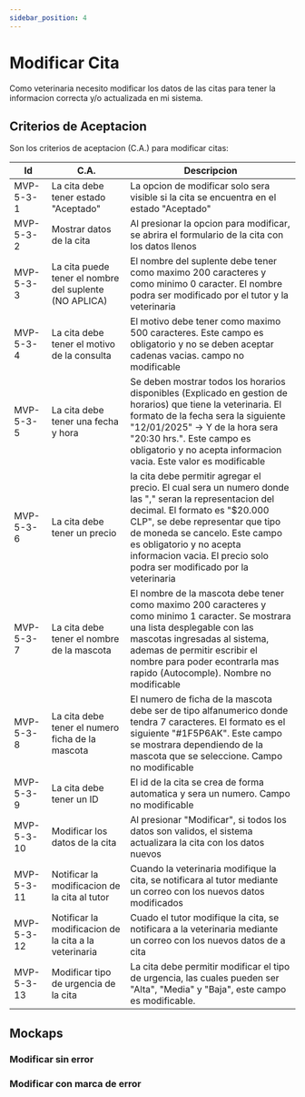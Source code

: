 ```yaml
---
sidebar_position: 4
---
```


# Modificar Cita
Como veterinaria necesito modificar los datos de las citas para tener la informacion correcta y/o actualizada en mi sistema.

<!-- En la siguiente imagen reprecenta el flujo general de la historia de usuario: -->
<!-- ![Task Flow de Gestionar citas](/img/gestionar_citas/agregar_cita/agregar_cita_diagrama.svg) -->

## Criterios de Aceptacion
Son los criterios de aceptacion (C.A.) para modificar citas:

| Id | C.A. | Descripcion | 
|-------------------- | -------- | -------- | 
| MVP-5-3-1 | La cita debe tener estado "Aceptado" | La opcion de modificar solo sera visible si la cita se encuentra en el estado "Aceptado" |
| MVP-5-3-2 | Mostrar datos de la cita | Al presionar la opcion para modificar, se abrira el formulario de la cita con los datos llenos |
| MVP-5-3-3 | La cita puede tener el nombre del suplente (NO APLICA) | El nombre del suplente debe tener como maximo 200 caracteres y como minimo 0 caracter. El nombre podra ser modificado por el tutor y la veterinaria |
| MVP-5-3-4 | La cita debe tener el motivo de la consulta | El motivo debe tener como maximo 500 caracteres. Este campo es obligatorio y no se deben aceptar cadenas vacias. campo no modificable |
| MVP-5-3-5 | La cita debe tener una fecha y hora | Se deben mostrar todos los horarios disponibles (Explicado en gestion de horarios) que tiene la veterinaria. El formato de la fecha sera la siguiente "12/01/2025" -> Y de la hora sera "20:30 hrs.". Este campo es obligatorio y no acepta informacion vacia. Este valor es modificable  |
| MVP-5-3-6 | La cita debe tener un precio | la cita debe permitir agregar el precio. El cual sera un numero donde las "," seran la representacion del decimal. El formato es "$20.000 CLP", se debe representar que tipo de moneda se cancelo. Este campo es obligatorio y no acepta informacion vacia. El precio solo podra ser modificado por la veterinaria |
| MVP-5-3-7 | La cita debe tener el nombre de la mascota | El nombre de la mascota debe tener como maximo 200 caracteres y como minimo 1 caracter. Se mostrara una lista desplegable con las mascotas ingresadas al sistema, ademas de permitir escribir el nombre para poder econtrarla mas rapido (Autocomple). Nombre no modificable |
| MVP-5-3-8 | La cita debe tener el numero ficha de la mascota | El numero de ficha de la mascota debe ser de tipo alfanumerico donde tendra 7 caracteres. El formato es el siguiente "#1F5P6AK". Este campo se mostrara dependiendo de la mascota que se seleccione. Campo no modificable |
| MVP-5-3-9 | La cita debe tener un ID | El id de la cita se crea de forma automatica y sera un numero. Campo no modificable | 
| MVP-5-3-10 | Modificar los datos de la cita | Al presionar "Modificar", si todos los datos son validos, el sistema actualizara la cita con los datos nuevos |
| MVP-5-3-11 | Notificar la modificacion de la cita al tutor | Cuando la veterinaria modifique la cita, se notificara al tutor mediante un correo con los nuevos datos modificados |
| MVP-5-3-12 | Notificar la modificacion de la cita a la veterinaria | Cuado el tutor modifique la cita, se notificara a la veterinaria mediante un correo con los nuevos datos de a cita |
| MVP-5-3-13 | Modificar tipo de urgencia de la cita | La cita debe permitir modificar el tipo de urgencia, las cuales pueden ser "Alta", "Media" y "Baja", este campo es modificable. |


## Mockaps

### Modificar sin error
<!-- ![Mockap de Gestionar citas general](/img/gestionar_citas/agregar_cita/agregar_cita_mockap.svg) -->

### Modificar con marca de error
<!-- ![Mockap de Gestionar citas tabla](/img/gestionar_citas/agregar_cita/agregar_cita_error_mockap.svg) -->